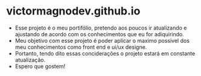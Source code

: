 # victormagnodev.github.io

- Esse projeto é o meu portifólio, pretendo aos poucos ir atualizando e ajustando de acordo com os conhecimentos que eu for adiquirindo.
- Meu objetivo com esse projeto é poder aplicar o maximo possivel dos meu conhecimentos como front end e ui/ux designe.
- Portanto, tendo dito essas conciderações o projeto estará em constante atualização.
- Espero que gostem!
